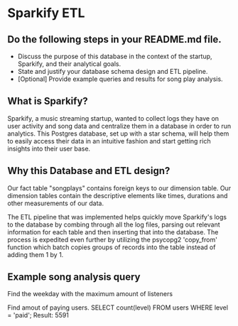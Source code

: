 # Sparkify ETL

## Do the following steps in your README.md file.

- Discuss the purpose of this database in the context of the startup, Sparkify, and their analytical goals.
- State and justify your database schema design and ETL pipeline.
- [Optional] Provide example queries and results for song play analysis.


## What is Sparkify?

Sparkify, a music streaming startup, wanted to collect logs they have on user activity and song data and centralize them in a database in order to run analytics. This Postgres database, set up with a star schema, will help them to easily access their data in an intuitive fashion and start getting rich insights into their user base.

## Why this Database and ETL design?

Our fact table "songplays" contains foreign keys to our dimension table. Our dimension tables contain the descriptive elements like times, durations and other measurements of our data.

The ETL pipeline that was implemented helps quickly move Sparkify's logs to the database by combing through all the log files, parsing out relevant information for each table and then inserting that into the database. The process is expedited even further by utilizing the psycopg2 'copy_from' function which batch copies groups of records into the table instead of adding them 1 by 1. 

## Example song analysis query

Find the weekday with the maximum amount of listeners 

Find amout of paying users.
SELECT count(level) FROM users WHERE level = 'paid';
Result: 5591
